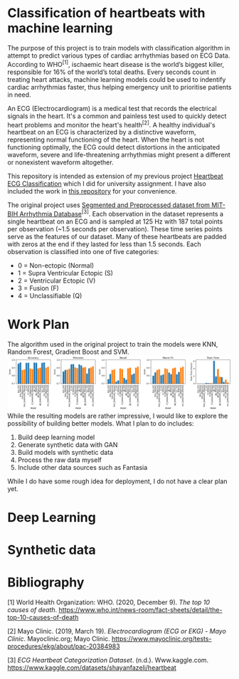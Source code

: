 # Classification of heartbeats with machine learning

The purpose of this project is to train models with classification algorithm in attempt to predict various types of cardiac arrhythmias based on ECG Data. According to WHO<sup>[1]</sup>, ischaemic heart disease is the world’s biggest killer, responsible for 16% of the world’s total deaths. Every seconds count in treating heart attacks, machine learning models could be used to indentify cardiac arrhythmias faster, thus helping emergency unit to prioritise patients in need.

An ECG (Electrocardiogram) is a medical test that records the electrical signals in the heart. It's a common and painless test used to quickly detect heart problems and monitor the heart's health<sup>[2]</sup>. A healthy individual's heartbeat on an ECG is characterized by a distinctive waveform, representing normal functioning of the heart. When the heart is not functioning optimally, the ECG could detect distortions in the anticipated waveform, severe and life-threatening arrhythmias might present a different or nonexistent waveform altogether.

This repository is intended as extension of my previous project [Heartbeat ECG Classification](https://github.com/Chiuchiyin/Heartbeat-ECG-Classification) which I did for university assignment. I have also included the work in [this repository](https://github.com/Chiuchiyin/Classification-of-heartbeats-with-machine-learning/tree/main/00-Original-work) for your convenience.

The original project uses [Segmented and Preprocessed dataset from MIT-BIH Arrhythmia Database](https://www.kaggle.com/datasets/shayanfazeli/heartbeat/data?select=mitbih_test.csv)<sup>[3]</sup>. Each observation in the dataset represents a single heartbeat on an ECG and is sampled at 125 Hz with 187 total points per observation (~1.5 seconds per observation). These time series points serve as the features of our dataset. Many of these heartbeats are padded with zeros at the end if they lasted for less than 1.5 seconds. Each observation is classified into one of five categories: 
- 0 = Non-ectopic (Normal) 
- 1 = Supra Ventricular Ectopic (S) 
- 2 = Ventricular Ectopic (V)
- 3 = Fusion (F)
- 4 = Unclassifiable (Q)

# Work Plan
The algorithm used in the original project to train the models were KNN, Random Forest, Gradient Boost and SVM. 
![The resulting models from earlier work](/img/original_model_metrics.png "Model Metrics")
While the resulting models are rather impressive, I would like to explore the possibility of building better models. What I plan to do includes:
1. Build deep learning model
2. Generate synthetic data with GAN
3. Build models with synthetic data
4. Process the raw data myself
5. Include other data sources such as Fantasia

While I do have some rough idea for deployment, I do not have a clear plan yet.

# Deep Learning

# Synthetic data

# Bibliography

[1] World Health Organization: WHO. (2020, December 9). *The top 10 causes of death*. https://www.who.int/news-room/fact-sheets/detail/the-top-10-causes-of-death

‌[2] Mayo Clinic. (2019, March 19). *Electrocardiogram (ECG or EKG) - Mayo Clinic*. Mayoclinic.org; Mayo Clinic. https://www.mayoclinic.org/tests-procedures/ekg/about/pac-20384983

[3] *ECG Heartbeat Categorization Dataset*. (n.d.). Www.kaggle.com. https://www.kaggle.com/datasets/shayanfazeli/heartbeat
